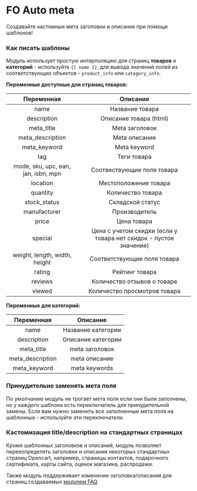 # FO Auto meta

Создавайте кастомные мета заголовки и описания при помощи шаблонов!

### Как писать шаблоны

Модуль использует простую интерполяцию для страниц **товаров** и **категорий** - используйте `{{ name }}`, для вывода значений полей из соответствующих объектов - `product_info` или `category_info`.

**Переменные доступные для страниц товаров:**

|Переменная|Описание|
|:---:|:---:|
|name|Название товара|
|description|Описание товара (html)|
|meta_title|Meta заголовок|
|meta_description|Meta описание|
|meta_keyword|Meta keyword|
|tag|Теги товара|
|mode, sku, upc, ean, jan, isbn, mpn|Соотвествующие поля товара|
|location|Местоположение товара|
|quantity|Количество товара|
|stock_status|Складской статус|
|manufacturer|Производитель|
|price|Цена товара|
|special|Цена с учетом скидки (если у товара нет скидок - пустое значение)|
|weight, length, width, height|Соответствующие поля товара|
|rating|Рейтинг товара|
|reviews|Количество отзывов о товаре|
|viewed|Количество просмотров товара|

**Переменные для категорий:**

|Переменная|Описание|
|:---:|:---:|
|name|Название категории|
|description|Описание категории|
|meta_title|meta заголовок|
|meta_description|meta описание|
|meta_keyword|meta keywords|

### Принудительно заменять мета поля

По умолчанию модуль не трогает мета поля если они были заполнены, но у каждого шаблона есть переключатель для принудительной замены. Если вам нужно заменить все заполненные мета поля на шаблонные - используйте эти переключатели.

### Кастомизация title/description на стандартных страницах

Кроме шаблонных заголовков и описаний, модуль позволяет перееопределять заголовки и описания некоторых стандартных страниц Opencart, например, страницы контактов, подарочного сертификата, карты сайта, оценок магазина, распродажи.

Также модуль поддерживает изменение заголовка/описания для страниц создаваемых [модулем FAQ](https://opencart2x.ru/moduli/vid/faq-accordion)